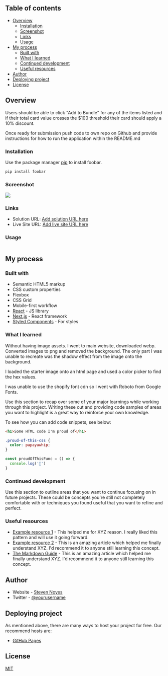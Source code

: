 ## Table of contents

- [Overview](#overview)
  - [Installation](#installation)
  - [Screenshot](#screenshot)
  - [Links](#links)
  - [Usage](#usage)
- [My process](#my-process)
  - [Built with](#built-with)
  - [What I learned](#what-i-learned)
  - [Continued development](#continued-development)
  - [Useful resources](#useful-resources)
- [Author](#author)
- [Deploying project](#deploying-project)
- [License](#license)



## Overview
Users should be able to click "Add to Bundle" for any of the items listed and if their total
card value crosses the $100 threshold their card should apply a 10% discount.

Once ready for submission push code to own repo on Github and provide instructions for how to run the application within the README.md 
  

### Installation

Use the package manager [pip](https://pip.pypa.io/en/stable/) to install foobar.

```bash
pip install foobar
```

### Screenshot

![](./screenshot.jpg)

### Links

- Solution URL: [Add solution URL here](https://your-solution-url.com)
- Live Site URL: [Add live site URL here](https://your-live-site-url.com)

### Usage

```js

```

## My process

### Built with

- Semantic HTML5 markup
- CSS custom properties
- Flexbox
- CSS Grid
- Mobile-first workflow
- [React](https://reactjs.org/) - JS library
- [Next.js](https://nextjs.org/) - React framework
- [Styled Components](https://styled-components.com/) - For styles

### What I learned

Without having image assets. I went to main website, downloaded webp. Converted images to png and removed the background. The only part I was unable to recreate was the shadow effect from the image onto the background.

I loaded the starter image onto an html page and used a color picker to find the hex values. 

I was unable to use the shopify font cdn so I went with Roboto from Google Fonts.

Use this section to recap over some of your major learnings while working through this project. Writing these out and providing code samples of areas you want to highlight is a great way to reinforce your own knowledge.

To see how you can add code snippets, see below:

```html
<h1>Some HTML code I'm proud of</h1>
```
```css
.proud-of-this-css {
  color: papayawhip;
}
```
```js
const proudOfThisFunc = () => {
  console.log('🎉')
}
```

### Continued development

Use this section to outline areas that you want to continue focusing on in future projects. These could be concepts you're still not completely comfortable with or techniques you found useful that you want to refine and perfect.

### Useful resources

- [Example resource 1](https://www.example.com) - This helped me for XYZ reason. I really liked this pattern and will use it going forward.
- [Example resource 2](https://www.example.com) - This is an amazing article which helped me finally understand XYZ. I'd recommend it to anyone still learning this concept.
- [The Markdown Guide](https://www.markdownguide.org/) - This is an amazing article which helped me finally understand XYZ. I'd recommend it to anyone still learning this concept.

## Author

- Website - [Steven Noyes](https://stevenmnoyes.com)
- Twitter - [@yourusername](https://www.twitter.com/yourusername)

## Deploying project

As mentioned above, there are many ways to host your project for free. Our recommend hosts are:

- [GitHub Pages](https://pages.github.com/)


## License
[MIT](https://choosealicense.com/licenses/mit/)
